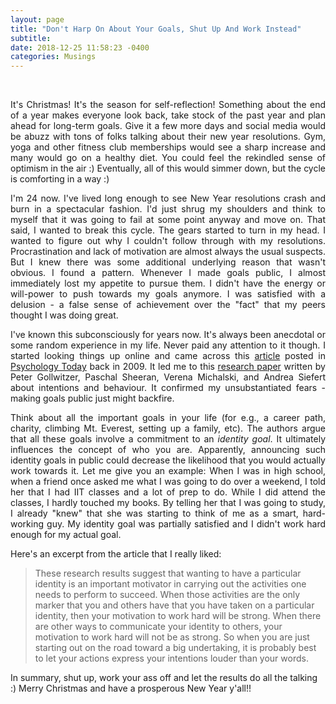 ```yaml
---
layout: page
title: "Don't Harp On About Your Goals, Shut Up And Work Instead"
subtitle: 
date: 2018-12-25 11:58:23 -0400
categories: Musings
---
```


<div class="row uniform">
<div class="4u 12u$(medium)">
<span class="image main"><img src="#" alt="" /></span>
</div>
	<div class="4u 12u$(medium)">
        <span class="image main"><img src="{{site.baseurl}}/assets/images/keep-calm-shut-up-and-work-harder.png" alt="" /></span>
</div>
<div class="4u 12u$(medium)">
<span class="image main"><img src="#" alt="" /></span>
</div>
</div>

<br> 

<p align="justify"> It's Christmas! It's the season for self-reflection! Something about the end of a year makes everyone look back, take stock of the past year and plan ahead for long-term goals. Give it a few more days and social media would be abuzz with tons of folks talking about their new year resolutions. Gym, yoga and other fitness club memberships would see a sharp increase and many would go on a healthy diet. You could feel the rekindled sense of optimism in the air :) Eventually, all of this would simmer down, but the cycle is comforting in a way :) </p>

<p align="justify"> I'm 24 now. I've lived long enough to see New Year resolutions crash and burn in a spectacular fashion. I'd just shrug my shoulders and think to myself that it was going to fail at some point anyway and move on. That said, I wanted to break this cycle. The gears started to turn in my head. I wanted to figure out why I couldn't follow through with my resolutions. Procrastination and lack of motivation are almost always the usual suspects. But I knew there was some additional underlying reason that wasn't obvious. I found a pattern. Whenever I made goals public, I almost immediately lost my appetite to pursue them. I didn't have the energy or will-power to push towards my goals anymore. I was satisfied with a delusion - a false sense of achievement over the "fact" that my peers thought I was doing great. </p>

<p align="justify"> I've known this subconsciously for years now. It's always been anecdotal or some random experience in my life. Never paid any attention to it though. I started looking things up online and came across this <a href="https://www.psychologytoday.com/us/blog/ulterior-motives/200905/if-you-want-succeed-don-t-tell-anyone">article</a> posted in <a href="https://www.psychologytoday.com/ca">Psychology Today</a> back in 2009. It led me to this <a href="https://www.psych.nyu.edu/gollwitzer/09_Gollwitzer_Sheeran_Seifert_Michalski_When_Intentions_.pdf">research paper</a> written by Peter Gollwitzer, Paschal Sheeran, Verena Michalski, and Andrea Siefert about intentions and behaviour. It confirmed my unsubstantiated fears - making goals public just might backfire. </p>

<p align="justify"> Think about all the important goals in your life (for e.g., a career path, charity, climbing Mt. Everest, setting up a family, etc). The authors argue that all these goals involve a commitment to an <i>identity goal</i>. It ultimately influences the concept of who you are. Apparently, announcing such identity goals in public could decrease the likelihood that you would actually work towards it. Let me give you an example: When I was in high school, when a friend once asked me what I was going to do over a weekend, I told her that I had IIT classes and a lot of prep to do. While I did attend the classes, I hardly touched my books. By telling her that I was going to study, I already "knew" that she was starting to think of me as a smart, hard-working guy. My identity goal was partially satisfied and I didn't work hard enough for my actual goal. </p>

<p align="justify"> Here's an excerpt from the article that I really liked: </p>
<blockquote>    
    These research results suggest that wanting to have a particular identity is an important motivator in carrying out the activities one needs to perform to succeed. When those activities are the only marker that you and others have that you have taken on a particular identity, then your motivation to work hard will be strong. When there are other ways to communicate your identity to others, your motivation to work hard will not be as strong. So when you are just starting out on the road toward a big undertaking, it is probably best to let your actions express your intentions louder than your words. 
</blockquote>

In summary, shut up, work your ass off and let the results do all the talking :) Merry Christmas and have a prosperous New Year y'all!! 